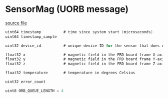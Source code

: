 # SensorMag (UORB message)



[source file](https://github.com/PX4/PX4-Autopilot/blob/release/1.15/msg/SensorMag.msg)

```c
uint64 timestamp          # time since system start (microseconds)
uint64 timestamp_sample

uint32 device_id          # unique device ID for the sensor that does not change between power cycles

float32 x                 # magnetic field in the FRD board frame X-axis in Gauss
float32 y                 # magnetic field in the FRD board frame Y-axis in Gauss
float32 z                 # magnetic field in the FRD board frame Z-axis in Gauss

float32 temperature       # temperature in degrees Celsius

uint32 error_count

uint8 ORB_QUEUE_LENGTH = 4

```
